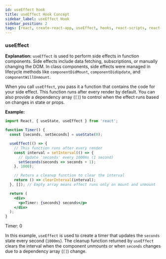 ```yaml
---
id: useEffect hook
title: useEffect Hook Concept
sidebar_label: useEffect Hook
sidebar_position: 2
tags: [react, create-react-app, useEffect, hooks, react-scripts, react-dom, react-app]
---
```


### useEffect

**Explanation:**
`useEffect` is used to perform side effects in function components. Side effects include data fetching, subscriptions, or manually changing the DOM. In class components, side effects were managed in lifecycle methods like `componentDidMount`, `componentDidUpdate`, and `componentWillUnmount`.

When you call `useEffect`, you pass it a function that contains the code for your side effect. This function runs after every render by default. You can also provide a dependency array (`[]`) to control when the effect runs based on changes in state or props.

**Example:**
```jsx
import React, { useState, useEffect } from 'react';

function Timer() {
  const [seconds, setSeconds] = useState(0);

  useEffect(() => {
    // This function runs after every render
    const interval = setInterval(() => {
      // Update 'seconds' every 1000ms (1 second)
      setSeconds(seconds => seconds + 1);
    }, 1000);

    // Return a cleanup function to clear the interval
    return () => clearInterval(interval);
  }, []); // Empty array means effect runs only on mount and unmount

  return (
    <div>
      <p>Timer: {seconds} seconds</p>
    </div>
  );
}
```
<BrowserWindow>
    <div>
       <p>Timer: <span id="Timer" >0</span></p>
       <script>
        document.addEventListener("DOMContentLoaded", () => { 
            setInterval(() => { 
                if(document.getElementById("Timer")){
                document.getElementById("Timer").textContent = Number(document.getElementById("Timer").textContent)+1 
                }
                else{
                  return 
                }
            }, 1000) 
        })
    </script>
    </div>
</BrowserWindow>


In this example, `useEffect` is used to create a timer that updates the `seconds` state every second (`1000ms`). The cleanup function returned by `useEffect` clears the interval when the component unmounts or when `seconds` changes due to a dependency array (`[]`) change.
